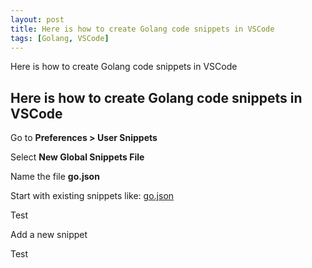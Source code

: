 ```yaml
---
layout: post
title: Here is how to create Golang code snippets in VSCode
tags: [Golang, VSCode]
---
```


Here is how to create Golang code snippets in VSCode

## Here is how to create Golang code snippets in VSCode

Go to **Preferences > User Snippets**

Select **New Global Snippets File**

Name the file **go.json**

Start with existing snippets like: [go.json](https://github.com/aaronlelevier/vscode-snippets/blob/master/go.json)

Test

Add a new snippet

Test


